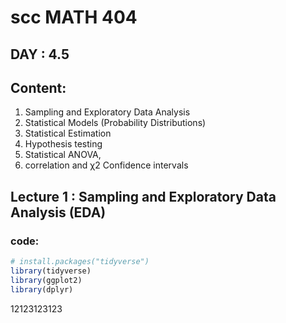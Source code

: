 # scc MATH 404

## DAY : 4.5


## Content:
1. Sampling and Exploratory Data Analysis
2. Statistical Models (Probability Distributions)
3. Statistical Estimation
4. Hypothesis testing
5. Statistical ANOVA, 
6. correlation and χ2 Confidence intervals


## Lecture 1 : Sampling and Exploratory Data Analysis (EDA)

### code:

```R 
# install.packages("tidyverse")
library(tidyverse)
library(ggplot2)
library(dplyr)
``` 
12123123123


